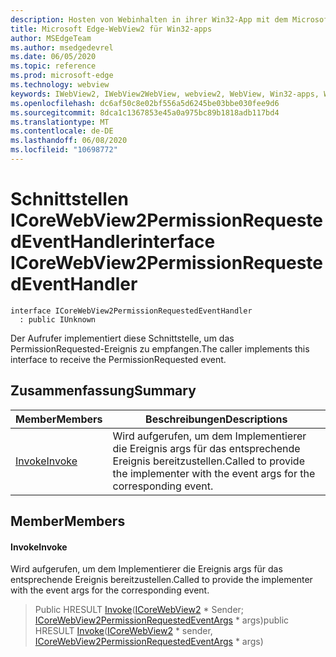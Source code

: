 ```yaml
---
description: Hosten von Webinhalten in ihrer Win32-App mit dem Microsoft Edge WebView2-Steuerelement
title: Microsoft Edge-WebView2 für Win32-apps
author: MSEdgeTeam
ms.author: msedgedevrel
ms.date: 06/05/2020
ms.topic: reference
ms.prod: microsoft-edge
ms.technology: webview
keywords: IWebView2, IWebView2WebView, webview2, WebView, Win32-apps, Win32, Edge, ICoreWebView2, ICoreWebView2Controller, Browser-Steuerelement, Edge-HTML
ms.openlocfilehash: dc6af50c8e02bf556a5d6245be03bbe030fee9d6
ms.sourcegitcommit: 8dca1c1367853e45a0a975bc89b1818adb117bd4
ms.translationtype: MT
ms.contentlocale: de-DE
ms.lasthandoff: 06/08/2020
ms.locfileid: "10698772"
---
```

# <span data-ttu-id="e045d-104">Schnittstellen ICoreWebView2PermissionRequestedEventHandler</span><span class="sxs-lookup"><span data-stu-id="e045d-104">interface ICoreWebView2PermissionRequestedEventHandler</span></span> 

```
interface ICoreWebView2PermissionRequestedEventHandler
  : public IUnknown
```

<span data-ttu-id="e045d-105">Der Aufrufer implementiert diese Schnittstelle, um das PermissionRequested-Ereignis zu empfangen.</span><span class="sxs-lookup"><span data-stu-id="e045d-105">The caller implements this interface to receive the PermissionRequested event.</span></span>

## <span data-ttu-id="e045d-106">Zusammenfassung</span><span class="sxs-lookup"><span data-stu-id="e045d-106">Summary</span></span>

 <span data-ttu-id="e045d-107">Member</span><span class="sxs-lookup"><span data-stu-id="e045d-107">Members</span></span>                        | <span data-ttu-id="e045d-108">Beschreibungen</span><span class="sxs-lookup"><span data-stu-id="e045d-108">Descriptions</span></span>
--------------------------------|---------------------------------------------
[<span data-ttu-id="e045d-109">Invoke</span><span class="sxs-lookup"><span data-stu-id="e045d-109">Invoke</span></span>](#invoke) | <span data-ttu-id="e045d-110">Wird aufgerufen, um dem Implementierer die Ereignis args für das entsprechende Ereignis bereitzustellen.</span><span class="sxs-lookup"><span data-stu-id="e045d-110">Called to provide the implementer with the event args for the corresponding event.</span></span>

## <span data-ttu-id="e045d-111">Member</span><span class="sxs-lookup"><span data-stu-id="e045d-111">Members</span></span>

#### <span data-ttu-id="e045d-112">Invoke</span><span class="sxs-lookup"><span data-stu-id="e045d-112">Invoke</span></span> 

<span data-ttu-id="e045d-113">Wird aufgerufen, um dem Implementierer die Ereignis args für das entsprechende Ereignis bereitzustellen.</span><span class="sxs-lookup"><span data-stu-id="e045d-113">Called to provide the implementer with the event args for the corresponding event.</span></span>

> <span data-ttu-id="e045d-114">Public HRESULT [Invoke](#invoke)([ICoreWebView2](icorewebview2.md) \* Sender; [ICoreWebView2PermissionRequestedEventArgs](icorewebview2permissionrequestedeventargs.md) \* args)</span><span class="sxs-lookup"><span data-stu-id="e045d-114">public HRESULT [Invoke](#invoke)([ICoreWebView2](icorewebview2.md) \* sender, [ICoreWebView2PermissionRequestedEventArgs](icorewebview2permissionrequestedeventargs.md) \* args)</span></span>

